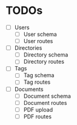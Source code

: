 # TODOs

- [ ] Users
  - [ ] User schema
  - [ ] User routes
- [ ] Directories
  - [ ] Directory schema
  - [ ] Directory routes
- [ ] Tags
  - [ ] Tag schema
  - [ ] Tag routes 
-[ ] Documents
  - [ ] Document schema
  - [ ] Document routes
  - [ ] PDF upload
  - [ ] PDF routes
